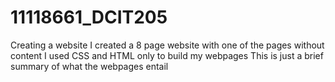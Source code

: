 # 11118661_DCIT205
Creating a website
I created a 8 page website with one of the pages without content
I used CSS and HTML only to build my webpages
This is just a brief summary of what the webpages entail
